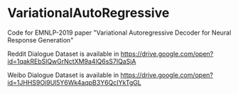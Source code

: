 # VariationalAutoRegressive
Code for EMNLP-2019 paper "Variational Autoregressive Decoder for Neural Response Generation"

Reddit Dialogue Dataset is available in https://drive.google.com/open?id=1qakREbSlQwGrNctXM9a4lQ6sS7lQaSjA

Weibo Dialogue Dataset is available in https://drive.google.com/open?id=1JHHS9Oi9Ul5Y6Wk4aqpB3Y6QcIYkTgGL 
